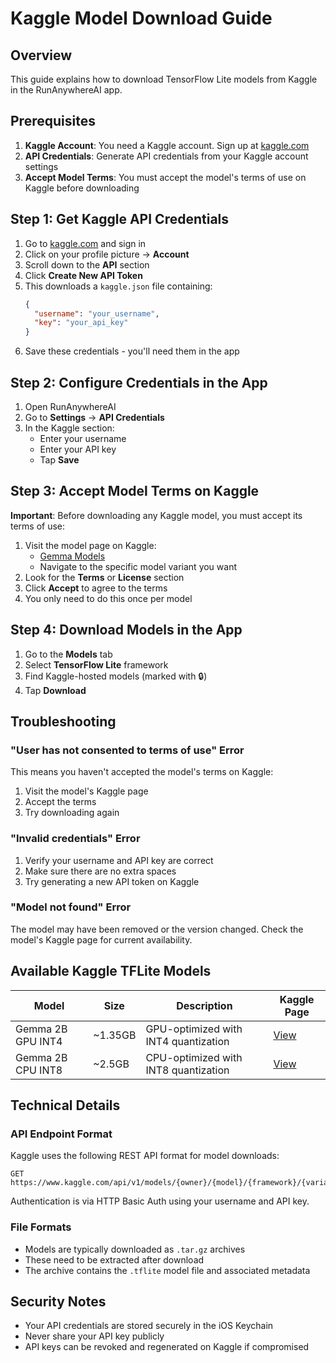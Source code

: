 # Kaggle Model Download Guide

## Overview

This guide explains how to download TensorFlow Lite models from Kaggle in the RunAnywhereAI app.

## Prerequisites

1. **Kaggle Account**: You need a Kaggle account. Sign up at [kaggle.com](https://www.kaggle.com)
2. **API Credentials**: Generate API credentials from your Kaggle account settings
3. **Accept Model Terms**: You must accept the model's terms of use on Kaggle before downloading

## Step 1: Get Kaggle API Credentials

1. Go to [kaggle.com](https://www.kaggle.com) and sign in
2. Click on your profile picture → **Account**
3. Scroll down to the **API** section
4. Click **Create New API Token**
5. This downloads a `kaggle.json` file containing:
   ```json
   {
     "username": "your_username",
     "key": "your_api_key"
   }
   ```
6. Save these credentials - you'll need them in the app

## Step 2: Configure Credentials in the App

1. Open RunAnywhereAI
2. Go to **Settings** → **API Credentials**
3. In the Kaggle section:
   - Enter your username
   - Enter your API key
   - Tap **Save**

## Step 3: Accept Model Terms on Kaggle

**Important**: Before downloading any Kaggle model, you must accept its terms of use:

1. Visit the model page on Kaggle:
   - [Gemma Models](https://www.kaggle.com/models/google/gemma)
   - Navigate to the specific model variant you want
2. Look for the **Terms** or **License** section
3. Click **Accept** to agree to the terms
4. You only need to do this once per model

## Step 4: Download Models in the App

1. Go to the **Models** tab
2. Select **TensorFlow Lite** framework
3. Find Kaggle-hosted models (marked with 🔒)
4. Tap **Download**

## Troubleshooting

### "User has not consented to terms of use" Error

This means you haven't accepted the model's terms on Kaggle:
1. Visit the model's Kaggle page
2. Accept the terms
3. Try downloading again

### "Invalid credentials" Error

1. Verify your username and API key are correct
2. Make sure there are no extra spaces
3. Try generating a new API token on Kaggle

### "Model not found" Error

The model may have been removed or the version changed. Check the model's Kaggle page for current availability.

## Available Kaggle TFLite Models

| Model | Size | Description | Kaggle Page |
|-------|------|-------------|-------------|
| Gemma 2B GPU INT4 | ~1.35GB | GPU-optimized with INT4 quantization | [View](https://www.kaggle.com/models/google/gemma/frameworks/tfLite/variations/gemma-2b-it-gpu-int4) |
| Gemma 2B CPU INT8 | ~2.5GB | CPU-optimized with INT8 quantization | [View](https://www.kaggle.com/models/google/gemma/frameworks/tfLite/variations/gemma-2b-it-cpu-int8) |

## Technical Details

### API Endpoint Format

Kaggle uses the following REST API format for model downloads:
```
GET https://www.kaggle.com/api/v1/models/{owner}/{model}/{framework}/{variation}/{version}/download
```

Authentication is via HTTP Basic Auth using your username and API key.

### File Formats

- Models are typically downloaded as `.tar.gz` archives
- These need to be extracted after download
- The archive contains the `.tflite` model file and associated metadata

## Security Notes

- Your API credentials are stored securely in the iOS Keychain
- Never share your API key publicly
- API keys can be revoked and regenerated on Kaggle if compromised
